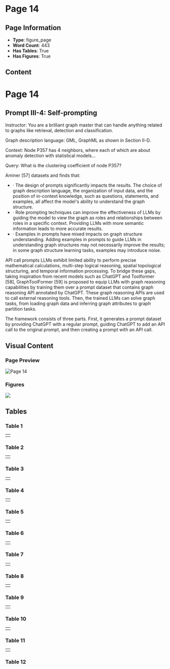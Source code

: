 # Page 14

## Page Information

- **Type**: figure_page
- **Word Count**: 443
- **Has Tables**: True
- **Has Figures**: True

## Content

# Page 14

## Prompt III-4: Self-prompting

Instructor: You are a brilliant graph master that can handle anything related to graphs like retrieval, detection and classification.

Graph description language: GML, GraphML as shown in Section II-D.

Context: Node P357 has 4 neighbors, where each of which are about anomaly detection with statistical models...

Query: What is the clustering coefficient of node P357?

Aminer [57] datasets and finds that:

- · The design of prompts significantly impacts the results. The choice of graph description language, the organization of input data, and the position of in-context knowledge, such as questions, statements, and examples, all affect the model's ability to understand the graph structure.
- · Role prompting techniques can improve the effectiveness of LLMs by guiding the model to view the graph as roles and relationships between roles in a specific context. Providing LLMs with more semantic information leads to more accurate results.
- · Examples in prompts have mixed impacts on graph structure understanding. Adding examples in prompts to guide LLMs in understanding graph structures may not necessarily improve the results; in some graph structure learning tasks, examples may introduce noise.

API call prompts LLMs exhibit limited ability to perform precise mathematical calculations, multi-step logical reasoning, spatial topological structuring, and temporal information processing. To bridge these gaps, taking inspiration from recent models such as ChatGPT and Toolformer [58], GraphToolFormer [59] is proposed to equip LLMs with graph reasoning capabilities by training them over a prompt dataset that contains graph reasoning API annotated by ChatGPT. These graph reasoning APIs are used to call external reasoning tools. Then, the trained LLMs can solve graph tasks, from loading graph data and inferring graph attributes to graph partition tasks.

The framework consists of three parts. First, it generates a prompt dataset by providing ChatGPT with a regular prompt, guiding ChatGPT to add an API call to the original prompt, and then creating a prompt with an API call.

## Visual Content

### Page Preview

![Page 14](/projects/llms/images/A_Survey_of_Large_Language_Models_on_Generative_Graph_Analytics_Query_Learning_and_Applications_page_14.png)

### Figures

![](/projects/llms/figures/A_Survey_of_Large_Language_Models_on_Generative_Graph_Analytics_Query_Learning_and_Applications_page_14_figure_1.png)


## Tables

### Table 1

|  |
| --- |
|  |

### Table 2

|  |
| --- |
|  |

### Table 3

|  |
| --- |
|  |

### Table 4

|  |
| --- |
|  |

### Table 5

|  |
| --- |
|  |

### Table 6

|  |
| --- |
|  |

### Table 7

|  |
| --- |
|  |

### Table 8

|  |
| --- |
|  |

### Table 9

|  |
| --- |
|  |

### Table 10

|  |
| --- |
|  |

### Table 11

|  |
| --- |
|  |

### Table 12

|  |  |  |  |  |
| --- | --- | --- | --- | --- |
